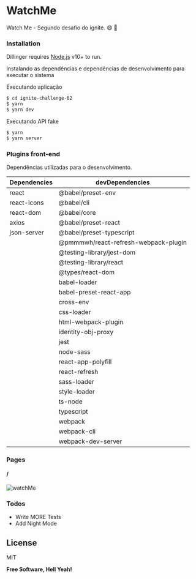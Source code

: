 # WatchMe

Watch Me - Segundo desafio do ignite. :smile: :rocket:

### Installation

Dillinger requires [Node.js](https://nodejs.org/) v10+ to run.

Instalando as dependências e dependências de desenvolvimento para executar o sistema

Executando aplicação

```sh
$ cd ignite-challenge-02
$ yarn
$ yarn dev
```

Executando API fake

```sh
$ yarn
$ yarn server
```

### Plugins front-end

Dependências utilizadas para o desenvolvimento.

| Dependencies | devDependencies                      |
| ------------ | ------------------------------------ |
| react        | @babel/preset-env                    |
| react-icons  | @babel/cli                           |
| react-dom    | @babel/core                          |
| axios        | @babel/preset-react                  |
| json-server  | @babel/preset-typescript             |
|              | @pmmmwh/react-refresh-webpack-plugin |
|              | @testing-library/jest-dom            |
|              | @testing-library/react               |
|              | @types/react-dom                     |
|              | babel-loader                         |
|              | babel-preset-react-app               |
|              | cross-env                            |
|              | css-loader                           |
|              | html-webpack-plugin                  |
|              | identity-obj-proxy                   |
|              | jest                                 |
|              | node-sass                            |
|              | react-app-polyfill                   |
|              | react-refresh                        |
|              | sass-loader                          |
|              | style-loader                         |
|              | ts-node                              |
|              | typescript                           |
|              | webpack                              |
|              | webpack-cli                          |
|              | webpack-dev-server                   |

### Pages

#### /

![watchMe](https://user-images.githubusercontent.com/38146739/117496647-b8a38980-af4d-11eb-8586-41fbac1de452.png)

### Todos

- Write MORE Tests
- Add Night Mode

## License

MIT

**Free Software, Hell Yeah!**

[//]: # "These are reference links used in the body of this note and get stripped out when the markdown processor does its job. There is no need to format nicely because it shouldn't be seen. Thanks SO - http://stackoverflow.com/questions/4823468/store-comments-in-markdown-syntax"
[dill]: https://github.com/joemccann/dillinger
[git-repo-url]: https://github.com/joemccann/dillinger.git
[john gruber]: http://daringfireball.net
[df1]: http://daringfireball.net/projects/markdown/
[markdown-it]: https://github.com/markdown-it/markdown-it
[ace editor]: http://ace.ajax.org
[node.js]: http://nodejs.org
[twitter bootstrap]: http://twitter.github.com/bootstrap/
[jquery]: http://jquery.com
[@tjholowaychuk]: http://twitter.com/tjholowaychuk
[express]: http://expressjs.com
[angularjs]: http://angularjs.org
[gulp]: http://gulpjs.com
[pldb]: https://github.com/joemccann/dillinger/tree/master/plugins/dropbox/README.md
[plgh]: https://github.com/joemccann/dillinger/tree/master/plugins/github/README.md
[plgd]: https://github.com/joemccann/dillinger/tree/master/plugins/googledrive/README.md
[plod]: https://github.com/joemccann/dillinger/tree/master/plugins/onedrive/README.md
[plme]: https://github.com/joemccann/dillinger/tree/master/plugins/medium/README.md
[plga]: https://github.com/RahulHP/dillinger/blob/master/plugins/googleanalytics/README.md
